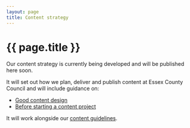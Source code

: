 ```yaml
---
layout: page
title: Content strategy
---
```


# {{ page.title }}

Our content strategy is currently being developed and will be published here soon.

It will set out how we plan, deliver and publish content at Essex County Council and will include guidance on:

- [Good content design]()
- [Before starting a content project]()

It will work alongside our [content guidelines](/essex-service-transformation-playbook/Content-style-guide/Content-guidelines).